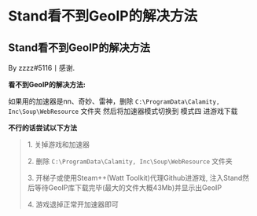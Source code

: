 # Stand看不到GeoIP的解决方法

## Stand看不到GeoIP的解决方法

By zzzz#5116丨感谢.

**看不到GeoIP的解决方法:**

如果用的加速器是nn、奇妙、雷神，删除 `C:\ProgramData\Calamity, Inc\Soup\WebResource` 文件夹 然后将加速器模式切换到 模式四 进游戏下载

**不行的话尝试以下方法**

> 1\. 关掉游戏和加速器
>
> 2\. 删除 `C:\ProgramData\Calamity, Inc\Soup\WebResource` 文件夹
>
> 3\. 开梯子或使用Steam++(Watt Toolkit)代理Github进游戏, 注入Stand然后等待GeoIP库下载完毕(最大的文件大概43Mb)并显示出GeoIP
>
> 4\. 游戏退掉正常开加速器即可
